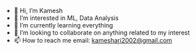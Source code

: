 - 👋 Hi, I’m Kamesh
- 👀 I’m interested in ML, Data Analysis
- 🌱 I’m currently learning everything 
- 💞️ I’m looking to collaborate on anything related to my interest
- 📫 How to reach me email: kameshari2002@gmail.com

<!---
kamesha12/kamesha12 is a ✨ special ✨ repository because its `README.md` (this file) appears on your GitHub profile.
You can click the Preview link to take a look at your changes.
--->
